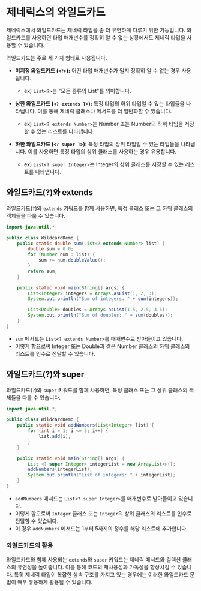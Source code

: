 # 제네릭스의 와일드카드

제네릭스에서 와일드카드는 제네릭 타입을 좀 더 유연하게 다루기 위한 기능입니다. 와일드카드를 사용하면 타입 매개변수를 정확히 알 수 없는 상황에서도 제네릭 타입을 사용할 수 있습니다.

와일드카드는 주로 세 가지 형태로 사용됩니다.

- **미지정 와일드카드 (`<?>`):** 어떤 타입 매개변수가 될지 정확히 알 수 없는 경우 사용됩니다.
  - ex) `List<?>`는 "모든 종류의 List"를 의미합니다.

- **상한 와일드카드 (`<? extends T>`):** 특정 타입의 하위 타입일 수 있는 타입들을 나타냅니다. 이를 통해 제네릭 클래스나 메서드를 더 일반화할 수 있습니다.
  - ex) `List<? extends Number>`는 Number 또는 Number의 하위 타입을 저장할 수 있는 리스트를 나타냅니다.

- **하한 와일드카드 (`<? super T>`):** 특정 타입의 상위 타입일 수 있는 타입들을 나타냅니다. 이를 사용하면 특정 타입의 상위 클래스를 사용하는 경우 유용합니다.
  - ex) `List<? super Integer>`는 Integer의 상위 클래스를 저장할 수 있는 리스트를 나타냅니다.

## 와일드카드(?)와 extends

와일드카드(`?`)와 `extends` 키워드를 함께 사용하면, 특정 클래스 또는 그 하위 클래스의 객체들을 다룰 수 있습니다.

```java
import java.util.*;

public class WildcardDemo {
    public static double sum(List<? extends Number> list) {
        double sum = 0.0;
        for (Number num : list) {
            sum += num.doubleValue();
        }
        return sum;
    }

    public static void main(String[] args) {
        List<Integer> integers = Arrays.asList(1, 2, 3);
        System.out.println("Sum of integers: " + sum(integers));

        List<Double> doubles = Arrays.asList(1.5, 2.5, 3.5);
        System.out.println("Sum of doubles: " + sum(doubles));
    }
}
```

- `sum` 메서드는 `List<? extends Number>`를 매개변수로 받아들이고 있습니다.
- 이렇게 함으로써 Integer 또는 Double과 같은 Number 클래스의 하위 클래스의 리스트를 인수로 전달할 수 있습니다.

## 와일드카드(?)와 super

와일드카드(`?`)와 ``super`` 키워드를 함께 사용하면, 특정 클래스 또는 그 상위 클래스의 객체들을 다룰 수 있습니다.

```java
import java.util.*;

public class WildcardDemo {
    public static void addNumbers(List<Integer> list) {
        for (int i = 1; i <= 5; i++) {
            list.add(i);
        }
    }

    public static void main(String[] args) {
        List <? super Integer> integerList = new ArrayList<>();
        addNumbers(integerList);
        System.out.println("List of integers: " + integerList);
    }
}
```

- `addNumbers` 메서드는 `List<? super Integer>`를 매개변수로 받아들이고 있습니다.
- 이렇게 함으로써 `Integer` 클래스 또는 `Integer`의 상위 클래스의 리스트를 인수로 전달할 수 있습니다.
- 이 경우 `addNumbers` 메서드는 1부터 5까지의 정수를 해당 리스트에 추가합니다.

### 와일드카드의 활용

와일드카드와 함께 사용되는 `extends`와 `super` 키워드는 제네릭 메서드와 컬렉션 클래스의 유연성을 높여줍니다. 이를 통해 코드의 재사용성과 가독성을 향상시킬 수 있습니다. 특히 제네릭 타입이 복잡한 상속 구조를 가지고 있는 경우에는 이러한 와일드카드 문법이 매우 유용하게 활용될 수 있습니다.
